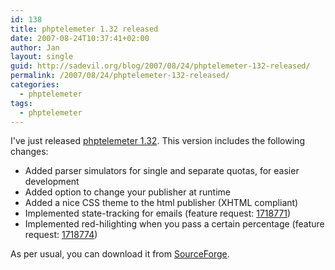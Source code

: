 ```yaml
---
id: 138
title: phptelemeter 1.32 released
date: 2007-08-24T10:37:41+02:00
author: Jan
layout: single
guid: http://sadevil.org/blog/2007/08/24/phptelemeter-132-released/
permalink: /2007/08/24/phptelemeter-132-released/
categories:
  - phptelemeter
tags:
  - phptelemeter
---
```

I've just released [phptelemeter 1.32](http://phptelemeter.kcore.org/). This version includes the following changes:

  * Added parser simulators for single and separate quotas, for easier development
  * Added option to change your publisher at runtime
  * Added a nice CSS theme to the html publisher (XHTML compliant)
  * Implemented state-tracking for emails (feature request: [1718771](http://sourceforge.net/tracker/index.php?func=detail&aid=1718771&group_id=149435&atid=774603))
  * Implemented red-hilighting when you pass a certain percentage (feature request: [1718774](http://sourceforge.net/tracker/index.php?func=detail&aid=1718774&group_id=149435&atid=774603))

As per usual, you can download it from [SourceForge](http://sourceforge.net/projects/phptelemeter).